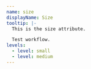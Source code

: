 ```yaml
---
name: size
displayName: Size
tooltip: |-
  This is the size attribute.

  Test workflow.
levels:
  - level: small
  - level: medium
---
```

